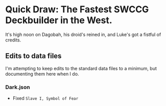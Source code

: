 # Quick Draw: The Fastest SWCCG Deckbuilder in the West.
It's high noon on Dagobah, his droid's reined in, and Luke's got a fistful of credits.

## Edits to data files

I'm attempting to keep edits to the standard data files to a minimum, but documenting them here when I do.

### Dark.json
* Fixed `Slave I, Symbol of Fear`